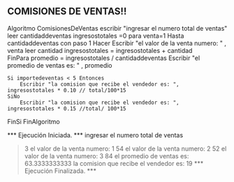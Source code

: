 ## COMISIONES DE VENTAS!!
Algoritmo ComisionesDeVentas
	escribir "ingresar el numero total de ventas"
	leer cantidaddeventas
	ingresostotales =0
	para venta=1 Hasta cantidaddeventas con paso 1 Hacer
		Escribir "el valor de la venta numero: " , venta
		leer cantidad
		ingresostotales = ingresostotales + cantidad 	
	FinPara
	promedio = ingresostotales / cantidaddeventas
	Escribir "el promedio de ventas es: " , promedio

	
	Si importedeventas < 5 Entonces
		Escribir "la comision que recibe el vendedor es: ", ingresostotales * 0.10 // total/100*15
	SiNo
		Escribir "la comision que recibe el vendedor es: ", ingresostotales * 0.15 //total/ 100*15
		
  FinSi
	FinAlgoritmo

 
 *** Ejecución Iniciada. ***
ingresar el numero total de ventas
> 3
el valor de la venta numero: 1
> 54
el valor de la venta numero: 2
> 52
el valor de la venta numero: 3
> 84
el promedio de ventas es: 63.3333333333
la comision que recibe el vendedor es: 19
*** Ejecución Finalizada. ***
